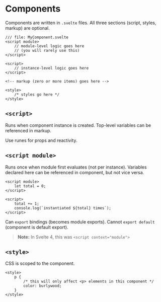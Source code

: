 # Components

Components are written in `.svelte` files. All three sections (script, styles, markup) are optional.

```svelte
/// file: MyComponent.svelte
<script module>
	// module-level logic goes here
	// (you will rarely use this)
</script>

<script>
	// instance-level logic goes here
</script>

<!-- markup (zero or more items) goes here -->

<style>
	/* styles go here */
</style>
```

## `<script>`

Runs when component instance is created. Top-level variables can be referenced in markup.

Use runes for props and reactivity.

## `<script module>`

Runs once when module first evaluates (not per instance). Variables declared here can be referenced in component, but not vice versa.

```svelte
<script module>
	let total = 0;
</script>

<script>
	total += 1;
	console.log(`instantiated ${total} times`);
</script>
```

Can `export` bindings (becomes module exports). Cannot `export default` (component is default export).

> **Note:** In Svelte 4, this was `<script context="module">`

## `<style>`

CSS is scoped to the component.

```svelte
<style>
	p {
		/* this will only affect <p> elements in this component */
		color: burlywood;
	}
</style>
```